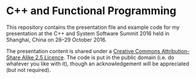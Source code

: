 # C++ and Functional Programming

This repository contains the presentation file and example code for my
presentation at the C++ and System Software Summit 2016 held in Shanghai,
China on 28–29 October 2016.

The presentation content is shared under a [Creative Commons Attribution-Share
Alike 2.5 Licence](http://creativecommons.org/licenses/by-sa/2.5/).  The code
is put in the public domain (i.e. do whatever you like with it), though an
acknowledgement will be appreciated (but not required).
